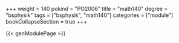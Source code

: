 +++
weight = 140
pokind = "PO2006"
title = "math140"
degree = "bsphysik"
tags = ["bsphysik", "math140"]
categories = ["module"]
bookCollapseSection = true
+++

{{< genModulePage >}}
